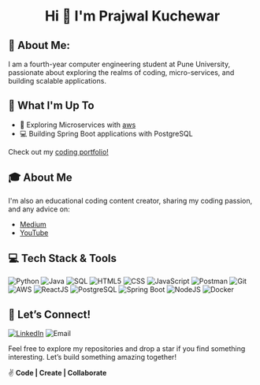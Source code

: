 <h1 align="center">Hi 👋 I'm Prajwal Kuchewar</h1>

## 💫 About Me:
I am a fourth-year computer engineering student at Pune University, passionate about exploring the realms of coding, micro-services, and building scalable applications.

## 🚀 What I'm Up To

- 🤖 Exploring Microservices with [aws](https://aws.amazon.com/microservices/)
- 💻 Building Spring Boot applications with PostgreSQL
  
Check out my [coding portfolio!](https://pixel-palais.vercel.app/)

## 🎓 About Me

I'm also an educational coding content creator, sharing my coding passion, and any advice on:

- [Medium](https://prajwal018.medium.com/)
- [YouTube](https://www.youtube.com/@PrajwalKuchewar)

## 💻 Tech Stack & Tools

![Python](https://img.shields.io/badge/python-%233776AB.svg?style=for-the-badge&logo=python&logoColor=white) 
![Java](https://img.shields.io/badge/java-%23ED8B00.svg?style=for-the-badge&logo=java&logoColor=white) 
![SQL](https://img.shields.io/badge/sql-%2307405e.svg?style=for-the-badge&logo=postgresql&logoColor=white) 
![HTML5](https://img.shields.io/badge/html5-%23E34F26.svg?style=for-the-badge&logo=html5&logoColor=white) 
![CSS](https://img.shields.io/badge/css-%231572B6.svg?style=for-the-badge&logo=css3&logoColor=white) 
![JavaScript](https://img.shields.io/badge/javascript-%23323330.svg?style=for-the-badge&logo=javascript&logoColor=%23F7DF1E) 
![Postman](https://img.shields.io/badge/Postman-FF6C37?style=for-the-badge&logo=postman&logoColor=white) 
![Git](https://img.shields.io/badge/git-%23F05033.svg?style=for-the-badge&logo=git&logoColor=white)
![AWS](https://img.shields.io/badge/AWS-%23232F3E.svg?style=for-the-badge&logo=amazonwebservices&logoColor=white) 
![ReactJS](https://img.shields.io/badge/react-%2320232a.svg?style=for-the-badge&logo=react&logoColor=%2361DAFB) 
![PostgreSQL](https://img.shields.io/badge/PostgreSQL-316192?style=for-the-badge&logo=postgresql&logoColor=white) 
![Spring Boot](https://img.shields.io/badge/Spring_Boot-F2F4F9?style=for-the-badge&logo=spring-boot) 
![NodeJS](https://img.shields.io/badge/node.js-6DA55F?style=for-the-badge&logo=node.js&logoColor=white) 
![Docker](https://img.shields.io/badge/docker-%230db7ed.svg?style=for-the-badge&logo=docker&logoColor=white) 

## 🌱 Let’s Connect!
[![LinkedIn](https://img.shields.io/badge/LinkedIn-%230077B5.svg?style=for-the-badge&logo=linkedin&logoColor=white)](https://linkedin.com/in/prajwal018)
![Email](https://img.shields.io/badge/Gmail-passing?style=for-the-badge&logo=gmail&logoColor=white&color=red&link=mailto:careers.prajwalkuchewar@gmail.com)

Feel free to explore my repositories and drop a star if you find something interesting. Let’s build something amazing together!

✌️ **Code | Create | Collaborate**
